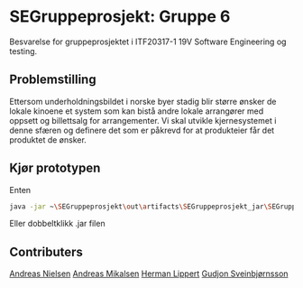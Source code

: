# SEGruppeprosjekt: Gruppe 6

Besvarelse for gruppeprosjektet i ITF20317-1 19V Software Engineering og testing.

## Problemstilling

Ettersom underholdningsbildet i norske byer stadig blir større ønsker de lokale kinoene et system som kan bistå andre lokale arrangører med oppsett og billettsalg for arrangementer. Vi skal utvikle kjernesystemet i denne sfæren og definere det som er påkrevd for at produkteier får det produktet de ønsker.

## Kjør prototypen

Enten 
```bash
java -jar ~\SEGruppeprosjekt\out\artifacts\SEGruppeprosjekt_jar\SEGruppeprosjekt.jar
```
Eller dobbeltklikk .jar filen

## Contributers

[Andreas Nielsen](https://github.com/Andreni)
[Andreas Mikalsen](https://github.com/Andreas981)
[Herman Lippert](https://github.com/Hermanlippert)
[Gudjon Sveinbjørnsson](https://github.com/Gudjon97)
